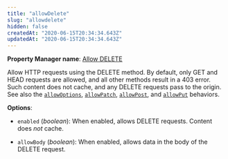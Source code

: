 ```yaml
---
title: "allowDelete"
slug: "allowdelete"
hidden: false
createdAt: "2020-06-15T20:34:34.643Z"
updatedAt: "2020-06-15T20:34:34.643Z"
---
```

__Property Manager name__: [Allow DELETE](https://control.akamai.com/wh/CUSTOMER/AKAMAI/en-US/WEBHELP/property-manager/property-manager-help/csh_lookup.html?id=PM_0011)

Allow HTTP requests using the DELETE method. By default, only GET and HEAD requests are allowed, and all other methods result in a 403 error. Such content does not cache, and any DELETE requests pass to the origin. See also the [`allowOptions`](#allowoptions), [`allowPatch`](#allowpatch), [`allowPost`](#allowpost), and [`allowPut`](#allowput) behaviors.

__Options__:

<div class="option" markdown="1" id="allowDelete.enabled" >

- `enabled` (_boolean_): When enabled, allows DELETE requests. Content does _not_ cache.

</div>

<div class="option" markdown="1" id="allowDelete.allowBody" >

- `allowBody` (_boolean_): When enabled, allows data in the body of the DELETE request.

</div>
